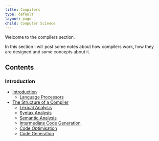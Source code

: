 ```yaml
---
title: Compilers
type: default
layout: page
child: Computer Science
---
```


Welcome to the compilers section.

In this section I will post some notes about how compilers work, how they are
designed and some concepts about it.

## Contents

### Introduction

- [Introduction](/computer-science/compilers/intro/intro/)
  - [Language Processors](/computer-science/compilers/intro/lp)
- [The Structure of a Compiler](/computer-science/compilers/intro/structure)
  - [Lexical Analysis](/computer-science/compilers/intro/lexical-analysis)
  - [Syntax Analysis](/computer-science/compilers/intro/syntax-analysis)
  - [Semantic Analysis](/computer-science/compilers/intro/semantic-analysis)
  - [Intermediate Code Generation](/computer-science/compilers/intro/inermediate)
  - [Code Optimisation](/computer-science/compilers/intro/optimisation)
  - [Code Generation](/computer-science/compilers/intro/generation)
